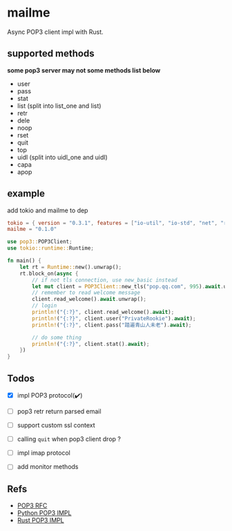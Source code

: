 # mailme

Async POP3 client impl with Rust.

## supported methods

**some pop3 server may not some methods list below**

- user
- pass
- stat
- list (split into list_one and list)
- retr
- dele
- noop
- rset
- quit
- top
- uidl (split into uidl_one and uidl)
- capa
- apop


## example

add tokio and mailme to dep

```toml
tokio = { version = "0.3.1", features = ["io-util", "io-std", "net", "rt", "rt-multi-thread"] }
mailme = "0.1.0"
```

```rust
use pop3::POP3Client;
use tokio::runtime::Runtime;

fn main() {
    let rt = Runtime::new().unwrap();
    rt.block_on(async {
        // if not tls connection, use new_basic instead
        let mut client = POP3Client::new_tls("pop.qq.com", 995).await.unwrap();
        // remember to read welcome message
        client.read_welcome().await.unwrap();
        // login
        println!("{:?}", client.read_welcome().await);
        println!("{:?}", client.user("PrivateRookie").await);
        println!("{:?}", client.pass("踏遍青山人未老").await);

        // do some thing
        println!("{:?}", client.stat().await);
    })
}
```


## Todos

- [x] impl POP3 protocol(:heavy_check_mark:)
- [ ] pop3 retr return parsed email
- [ ] support custom ssl context
- [ ] calling `quit` when pop3 client drop ?
- [ ] impl imap protocol
- [ ] add monitor methods


## Refs

- [POP3 RFC](https://tools.ietf.org/html/rfc1939)
- [Python POP3 IMPL](https://github.com/python/cpython/blob/3.9/Lib/poplib.py)
- [Rust POP3 IMPL](https://github.com/mattnenterprise/rust-pop3/blob/master/src/pop3.rs)
